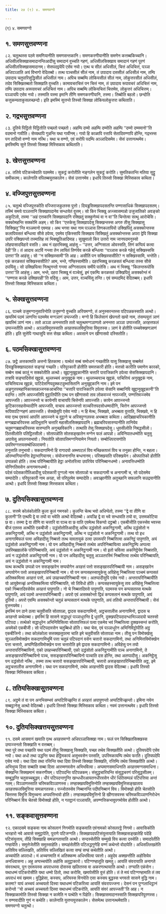 ```yaml
---
title: २७ (९) ४. समणवग्गो

---
```

(९) ४. समणवग्गो  


## १. समणसुत्तवण्णना

८२. चतुत्थस्स पठमे समणियानीति समणसन्तकानि। समणकरणीयानीति समणेन कत्तब्बकिच्चानि। अधिसीलसिक्खासमादानन्तिआदीसु समादानं वुच्चति गहणं, अधिसीलसिक्खाय समादानं गहणं पूरणं अधिसीलसिक्खासमादानम्। सेसपदद्वयेपि एसेव नयो। एत्थ च सीलं अधिसीलं, चित्तं अधिचित्तं, पञ्ञा अधिपञ्ञाति अयं विभागो वेदितब्बो। तत्थ पञ्चसीलं सीलं नाम, तं उपादाय दससीलं अधिसीलं नाम, तम्पि उपादाय चतुपारिसुद्धिसीलं अधिसीलं नाम। अपिच सब्बम्पि लोकियसीलं सीलं नाम, लोकुत्तरसीलं अधिसीलं, तदेव सिक्खितब्बतो सिक्खाति वुच्चति। कामावचरचित्तं पन चित्तं नाम, तं उपादाय रूपावचरं अधिचित्तं नाम, तम्पि उपादाय अरूपावचरं अधिचित्तं नाम। अपिच सब्बम्पि लोकियचित्तं चित्तमेव, लोकुत्तरं अधिचित्तम्। पञ्ञायपि एसेव नयो। तस्माति यस्मा इमानि तीणि समणकरणीयानि, तस्मा। तिब्बोति बहलो। छन्दोति कत्तुकम्यताकुसलच्छन्दो। इति इमस्मिं सुत्तन्ते तिस्सो सिक्खा लोकियलोकुत्तरा कथिताति।  


## २. गद्रभसुत्तवण्णना

८३. दुतिये पिट्ठितो पिट्ठितोति पच्छतो पच्छतो। अहम्पि दम्मो अहम्पि दम्मोति अहम्पि ‘‘दम्मो दम्ममानो’’ति वदमानो गावीति। सेय्यथापि गुन्नन्ति यथा गावीनम्। गावो हि काळापि रत्तापि सेतादिवण्णापि होन्ति, गद्रभस्स पन तादिसो वण्णो नाम नत्थि। यथा च वण्णो, एवं सरोपि पदम्पि अञ्ञादिसमेव। सेसं उत्तानत्थमेव। इमस्मिम्पि सुत्ते तिस्सो सिक्खा मिस्सिकाव कथिताति।  


## ३. खेत्तसुत्तवण्णना

८४. ततिये पटिकच्चेवाति पठममेव। सुकट्ठं करोतीति नङ्गलेन सुकट्ठं करोति। सुमतिकतन्ति मतिया सुट्ठु समीकतम्। कालेनाति वपितब्बयुत्तकालेन। सेसं उत्तानमेव। इधापि तिस्सो सिक्खा मिस्सिकाव कथिता।  


## ४. वज्जिपुत्तसुत्तवण्णना

८५. चतुत्थे वज्जिपुत्तकोति वज्जिराजकुलस्स पुत्तो। दियड्ढसिक्खापदसतन्ति पण्णासाधिकं सिक्खापदसतम्। तस्मिं समये पञ्ञत्तानि सिक्खापदानेव सन्धायेतं वुत्तम्। सो किर भिक्खु अज्जवसम्पन्नो उजुजातिको अवङ्को अकुटिलो, तस्मा ‘‘अहं एत्तकानि सिक्खापदानि रक्खितुं सक्कुणेय्यं वा न वा’’ति चिन्तेत्वा सत्थु आरोचेसि। सक्कोमहन्ति सक्कोमि अहम्। सो किर ‘‘एत्तकेसु सिक्खापदेसु सिक्खन्तस्स अगरु तीसु सिक्खासु सिक्खितु’’न्ति मञ्ञमानो एवमाह। अथ भगवा यथा नाम पञ्ञास तिणकलापियो उक्खिपितुं असक्कोन्तस्स कलापियसतं बन्धित्वा सीसे ठपेय्य, एवमेव एकिस्सापि सिक्खाय सिक्खितुं असक्कोन्तस्स अपरा द्वेपि सिक्खा उपरि पक्खिपन्तो तस्मातिह त्वं भिक्खूतिआदिमाह। सुखुमालो किर उत्तरो नाम जानपदमनुस्सो लोहपासादविहारे वसति। अथ नं दहरभिक्खू आहंसु – ‘‘उत्तर, अग्गिसाला ओवस्सति, तिणं कप्पियं कत्वा देही’’ति। तं आदाय अटविं गन्त्वा तेन लायितं तिणंयेव करळे बन्धित्वा ‘‘पञ्ञास करळे गहेतुं सक्खिस्ससि उत्तरा’’ति आहंसु। सो ‘‘न सक्खिस्सामी’’ति आह। असीतिं पन सक्खिस्ससीति? न सक्खिस्सामि, भन्तेति। एकं करळसतं सक्खिस्ससीति? आम, भन्ते, गण्हिस्सामीति। दहरभिक्खू करळसतं बन्धित्वा तस्स सीसे ठपयिंसु। सो उक्खिपित्वा नित्थुनन्तो गन्त्वा अग्गिसालाय समीपे पातेसि। अथ नं भिक्खू ‘‘किलन्तरूपोसि उत्तरा’’ति आहंसु। आम, भन्ते, दहरा भिक्खू मं वञ्चेसुं, इमं एकम्पि करळसतं उक्खिपितुं असक्कोन्तं मं ‘‘पण्णास करळे उक्खिपाही’’ति वदिंसु। आम, उत्तर, वञ्चयिंसु तन्ति। एवं सम्पदमिदं वेदितब्बम्। इधापि तिस्सो सिक्खा मिस्सिकाव कथिता।  


## ५. सेक्खसुत्तवण्णना

८६. पञ्चमे उजुमग्गानुसारिनोति उजुमग्गो वुच्चति अरियमग्गो, तं अनुस्सरन्तस्स पटिपन्नकस्साति अत्थो। खयस्मिं पठमं ञाणन्ति पठममेव मग्गञाणं उप्पज्जति। मग्गो हि किलेसानं खेपनतो खयो नाम, तंसम्पयुत्तं ञाणं खयस्मिं ञाणं नाम। ततो अञ्ञा अनन्तराति ततो चतुत्थमग्गञाणतो अनन्तरा अञ्ञा उप्पज्जति, अरहत्तफलं उप्पज्जतीति अत्थो। अञ्ञाविमुत्तस्साति अरहत्तफलविमुत्तिया विमुत्तस्स। ञाणं वे होतीति पच्चवेक्खणञाणं होति। इति सुत्तेपि गाथासुपि सत्त सेखा कथिता। अवसाने पन खीणासवो दस्सितोति।  


## ६. पठमसिक्खासुत्तवण्णना

८७. छट्ठे अत्तकामाति अत्तनो हितकामा। यत्थेतं सब्बं समोधानं गच्छतीति यासु सिक्खासु सब्बमेतं दियड्ढसिक्खापदसतं सङ्गहं गच्छति। परिपूरकारी होतीति समत्तकारी होति। मत्तसो कारीति पमाणेन कारको, सब्बेन सब्बं कातुं न सक्कोतीति अत्थो। खुद्दानुखुद्दकानीति चत्तारि पाराजिकानि ठपेत्वा सेससिक्खापदानि। तत्रापि सङ्घादिसेसं खुद्दकं, थुल्लच्चयं अनुखुद्दकं नाम। थुल्लच्चयञ्च खुद्दकं, पाचित्तियं अनुखुद्दकं नाम, पाचित्तियञ्च खुद्दकं, पाटिदेसनियदुक्कटदुब्भासितानि अनुखुद्दकानि नाम। इमे पन अङ्गुत्तरमहानिकायवळञ्जनकआचरिया ‘‘चत्तारि पाराजिकानि ठपेत्वा सेसानि सब्बानिपि खुद्दानुखुद्दकानी’’ति वदन्ति। तानि आपज्जतिपि वुट्ठातिपीति एत्थ पन खीणासवो ताव लोकवज्जं नापज्जति, पण्णत्तिवज्जमेव आपज्जति। आपज्जन्तो च कायेनपि वाचायपि चित्तेनपि आपज्जति। कायेन आपज्जन्तो कुटिकारसहसेय्यादीनि आपज्जति, वाचाय आपज्जन्तो सञ्चरित्तपदसोधम्मादीनि, चित्तेन आपज्जन्तो रूपियपटिग्गहणं आपज्जति। सेक्खेसुपि एसेव नयो। न हि मेत्थ, भिक्खवे, अभब्बता वुत्ताति, भिक्खवे, न हि मया एत्थ एवरूपं आपत्तिं आपज्जने च वुट्ठाने च अरियपुग्गलस्स अभब्बता कथिता। आदिब्रह्मचरियकानीति मग्गब्रह्मचरियस्स आदिभूतानि चत्तारि महासीलसिक्खापदानि। ब्रह्मचरियसारुप्पानीति तानियेव चतुमग्गब्रह्मचरियस्स सारुप्पानि अनुच्छविकानि। तत्थाति तेसु सिक्खापदेसु। धुवसीलोति निबद्धसीलो। ठितसीलोति पतिट्ठितसीलो। सोतापन्नोति सोतसङ्खातेन मग्गेन फलं आपन्नो। अविनिपातधम्मोति चतूसु अपायेसु अपतनसभावो। नियतोति सोतापत्तिमग्गनियामेन नियतो। सम्बोधिपरायणोति उपरिमग्गत्तयसम्बोधिपरायणो।  
तनुत्ताति तनुभावो। सकदागामिनो हि रागादयो अब्भपटलं विय मच्छिकापत्तं विय च तनुका होन्ति, न बहला। ओरम्भागियानन्ति हेट्ठाभागियानम्। संयोजनानन्ति बन्धनानम्। परिक्खयाति परिक्खयेन। ओपपातिको होतीति उप्पन्नको होति। तत्थ परिनिब्बायीति हेट्ठा अनोतरित्वा उपरियेव परिनिब्बानधम्मो। अनावत्तिधम्मोति योनिगतिवसेन अनागमनधम्मो।  
पदेसं पदेसकारीतिआदीसु पदेसकारी पुग्गलो नाम सोतापन्नो च सकदागामी च अनागामी च, सो पदेसमेव सम्पादेति। परिपूरकारी नाम अरहा, सो परिपूरमेव सम्पादेति। अवञ्झानीति अतुच्छानि सफलानि सउद्रयानीति अत्थो। इधापि तिस्सो सिक्खा मिस्सकाव कथिता।  


## ७. दुतियसिक्खासुत्तवण्णना

८८. सत्तमे कोलंकोलोति कुला कुलं गमनको। कुलन्ति चेत्थ भवो अधिप्पेतो, तस्मा ‘‘द्वे वा तीणि वा कुलानी’’ति एत्थपि द्वे वा तयो वा भवेति अत्थो वेदितब्बो। अयञ्हि द्वे वा भवे सन्धावति तयो वा, उत्तमकोटिया छ वा। तस्मा द्वे वा तीणि वा चत्तारि वा पञ्च वा छ वाति एवमेत्थ विकप्पो दट्ठब्बो। एकबीजीति एकस्सेव भवस्स बीजं एतस्स अत्थीति एकबीजी। उद्धंसोतोतिआदीसु अत्थि उद्धंसोतो अकनिट्ठगामी, अत्थि उद्धंसोतो न अकनिट्ठगामी, अत्थि न उद्धंसोतो अकनिट्ठगामी, अत्थि न उद्धंसोतो न अकनिट्ठगामी। तत्थ यो इध अनागामिफलं पत्वा अविहादीसु निब्बत्तो तत्थ यावतायुकं ठत्वा उपरूपरि निब्बत्तित्वा अकनिट्ठं पापुणाति, अयं उद्धंसोतो अकनिट्ठगामी नाम। यो पन अविहादीसु निब्बत्तो तत्थेव अपरिनिब्बायित्वा अकनिट्ठम्पि अप्पत्वा उपरिमब्रह्मलोके परिनिब्बायति, अयं उद्धंसोतो न अकनिट्ठगामी नाम। यो इतो चवित्वा अकनिट्ठेयेव निब्बत्तति, अयं न उद्धंसोतो अकनिट्ठगामी नाम। यो पन अविहादीसु चतूसु अञ्ञतरस्मिं निब्बत्तित्वा तत्थेव परिनिब्बायति, अयं न उद्धंसोतो न अकनिट्ठगामी नाम।  
यत्थ कत्थचि उप्पन्नो पन ससङ्खारेन सप्पयोगेन अरहत्तं पत्तो ससङ्खारपरिनिब्बायी नाम। असङ्खारेन अप्पयोगेन पत्तो असङ्खारपरिनिब्बायी नाम। यो पन कप्पसहस्सायुकेसु अविहेसु निब्बत्तित्वा पञ्चमं कप्पसतं अतिक्कमित्वा अरहत्तं पत्तो, अयं उपहच्चपरिनिब्बायी नाम। अतप्पादीसुपि एसेव नयो। अन्तरापरिनिब्बायीति यो आयुवेमज्झं अनतिक्कमित्वा परिनिब्बायति, सो तिविधो होति। कप्पसहस्सायुकेसु ताव अविहेसु निब्बत्तित्वा एको निब्बत्तदिवसेयेव अरहत्तं पापुणाति। नो चे निब्बत्तदिवसे पापुणाति, पठमस्स पन कप्पसतस्स मत्थके पापुणाति, अयं पठमो अन्तरापरिनिब्बायी। अपरो एवं असक्कोन्तो द्विन्नं कप्पसतानं मत्थके पापुणाति, अयं दुतियो। अपरो एवम्पि असक्कोन्तो चतुन्नं कप्पसतानं मत्थके पापुणाति, अयं ततियो अन्तरापरिनिब्बायी। सेसं वुत्तनयमेव।  
इमस्मिं पन ठाने ठत्वा चतुवीसति सोतापन्ना, द्वादस सकदागामिनो, अट्ठचत्तालीस अनागामिनो, द्वादस च अरहन्तो कथेतब्बा। इमस्मिं हि सासने सद्धाधुरं पञ्ञाधुरन्ति द्वे धुरानि, दुक्खपटिपदादन्धाभिञ्ञादयो चतस्सो पटिपदा। तत्थेको सद्धाधुरेन अभिनिविसित्वा सोतापत्तिफलं पत्वा एकमेव भवं निब्बत्तित्वा दुक्खस्सन्तं करोति, अयमेको एकबीजी। सो पटिपदावसेन चतुब्बिधो होति। यथा चेस, एवं पञ्ञाधुरेन अभिनिविट्ठोपीति अट्ठ एकबीजिनो। तथा कोलंकोला सत्तक्खत्तुपरमा चाति इमे चतुवीसति सोतापन्ना नाम। तीसु पन विमोक्खेसु सुञ्ञतविमोक्खेन सकदागामिभूमिं पत्ता चतुन्नं पटिपदानं वसेन चत्तारो सकदागामिनो, तथा अनिमित्तविमोक्खेन पत्ता चत्तारो, अप्पणिहितविमोक्खेन पत्ता चत्तारोति इमे द्वादस सकदागामिनो। अविहेसु पन तयो अन्तरापरिनिब्बायिनो, एको उपहच्चपरिनिब्बायी, एको उद्धंसोतो अकनिट्ठगामीति पञ्च अनागामिनो, ते असङ्खारपरिनिब्बायिनो पञ्च, ससङ्खारपरिनिब्बायिनो पञ्चाति दस होन्ति, तथा अतप्पादीसु। अकनिट्ठेसु पन उद्धंसोतो नत्थि , तस्मा तत्थ चत्तारो ससङ्खारपरिनिब्बायी, चत्तारो असङ्खारपरिनिब्बायीति अट्ठ, इमे अट्ठचत्तालीस अनागामिनो। यथा पन सकदागामिनो, तथेव अरहन्तोपि द्वादस वेदितब्बा। इधापि तिस्सो सिक्खा मिस्सिकाव कथिता।  


## ८. ततियसिक्खासुत्तवण्णना

८९. अट्ठमे तं वा पन अनभिसम्भवं अप्पटिविज्झन्ति तं अरहत्तं अपापुणन्तो अप्पटिविज्झन्तो। इमिना नयेन सब्बट्ठानेसु अत्थो वेदितब्बो। इधापि तिस्सो सिक्खा मिस्सिकाव कथिता। नवमं उत्तानत्थमेव। इधापि तिस्सो सिक्खा मिस्सिकाव कथिता।  


## १०. दुतियसिक्खत्तयसुत्तवण्णना

९१. दसमे आसवानं खयाति एत्थ अरहत्तमग्गो अधिपञ्ञासिक्खा नाम। फलं पन सिक्खितसिक्खस्स उप्पज्जनतो सिक्खाति न वत्तब्बम्।  
यथा पुरे तथा पच्छाति यथा पठमं तीसु सिक्खासु सिक्खति, पच्छा तथेव सिक्खतीति अत्थो। दुतियपदेपि एसेव नयो। यथा अधो तथा उद्धन्ति यथा हेट्ठिमकायं असुभवसेन पस्सति, उपरिमकायम्पि तथेव फरति। दुतियपदेपि एसेव नयो। यथा दिवा तथा रत्तिन्ति यथा दिवा तिस्सो सिक्खा सिक्खति, रत्तिम्पि तथेव सिक्खतीति अत्थो। अभिभुय्य दिसा सब्बाति सब्बा दिसा आरम्मणवसेन अभिभवित्वा। अप्पमाणसमाधिनाति अरहत्तमग्गसमाधिना।  
सेक्खन्ति सिक्खमानं सकरणीयम्। पटिपदन्ति पटिपन्नकम्। संसुद्धचारियन्ति संसुद्धचरणं परिसुद्धसीलम्। सम्बुद्धन्ति चतुसच्चबुद्धम्। धीरं पटिपदन्तगुन्ति खन्धधीरआयतनधीरवसेन धीरं धितिसम्पन्नं पटिपत्तिया अन्तं गतम्। विञ्ञाणस्साति चरिमकविञ्ञाणस्स। तण्हाक्खयविमुत्तिनोति तण्हाक्खयविमुत्तिसङ्खाताय अरहत्तफलविमुत्तिया समन्नागतस्स। पज्जोतस्सेव निब्बानन्ति पदीपनिब्बानं विय। विमोक्खो होति चेतसोति चित्तस्स विमुत्ति विमुच्चना अप्पवत्तिभावो होति। तण्हाक्खयविमुत्तिनो हि खीणासवस्स चरिमकविञ्ञाणनिरोधेन परिनिब्बानं विय चेतसो विमोक्खो होति, न गतट्ठानं पञ्ञायति, अपण्णत्तिकभावूपगमोयेव होतीति अत्थो।  


## ११. सङ्कवासुत्तवण्णना

९२. एकादसमे सङ्कवा नाम कोसलानं निगमोति सङ्कवाति एवंनामको कोसलरट्ठे निगमो। आवासिकोति भारहारो नवे आवासे समुट्ठापेति, पुराणे पटिजग्गति। सिक्खापदपटिसंयुत्तायाति सिक्खासङ्खातेहि पदेहि पटिसंयुत्ताय, तीहि सिक्खाहि समन्नागतायाति अत्थो। सन्दस्सेतीति सम्मुखे विय कत्वा दस्सेति। समादपेतीति गण्हापेति। समुत्तेजेतीति समुस्साहेति। सम्पहंसेतीति पटिलद्धगुणेहि वण्णं कथेन्तो वोदापेति। अधिसल्लिखतेति अतिविय सल्लिखति, अतिविय सल्लिखितं कत्वा सण्हं सण्हं कथेतीति अत्थो।  
अच्चयोति अपराधो। मं अच्चगमाति मं अतिक्कम्म अधिभवित्वा पवत्तो। अहुदेव अक्खन्तीति अहोसियेव अनधिवासना। अहु अप्पच्चयोति अहोसि अतुट्ठाकारो। पटिग्गण्हातूति खमतु। आयतिं संवरायाति अनागते संवरत्थाय, पुन एवरूपस्स अपराधस्स दोसस्स खलितस्स वा अकरणत्थायाति अत्थो। तग्घाति एकंसेन। यथाधम्मं पटिकरोसीति यथा धम्मो ठितो, तथा करोसि, खमापेसीति वुत्तं होति। तं ते मयं पटिग्गण्हामाति तं तव अपराधं मयं खमाम। वुद्धिहेसा, कस्सप, अरियस्स विनयेति एसा कस्सप बुद्धस्स भगवतो सासने वुद्धि नाम। कतमा? यायं अच्चयं अच्चयतो दिस्वा यथाधम्मं पटिकरित्वा आयतिं संवरापज्जना। देसनं पन पुग्गलाधिट्ठानं करोन्तो ‘‘यो अच्चयं अच्चयतो दिस्वा यथाधम्मं पटिकरोति, आयतिं संवरं आपज्जती’’ति आह। न सिक्खाकामोति तिस्सो सिक्खा न कामेति न पत्थेति न पिहेति। सिक्खासमादानस्साति सिक्खापरिपूरणस्स। न वण्णवादीति गुणं न कथेति। कालेनाति युत्तप्पयुत्तकालेन। सेसमेत्थ उत्तानत्थमेवाति।  
समणवग्गो चतुत्थो।  
